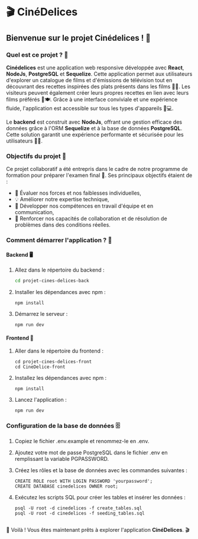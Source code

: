 # 🎬 CinéDelices

## Bienvenue sur le projet Cinédelices ! 🎉

### Quel est ce projet ? 🤔

**Cinédelices** est une application web responsive développée avec **React**, **NodeJs**, **PostgreSQL** et **Sequelize**. Cette application permet aux utilisateurs d'explorer un catalogue de films et d'émissions de télévision tout en découvrant des recettes inspirées des plats présents dans les films 🍿🍔. Les visiteurs peuvent également créer leurs propres recettes en lien avec leurs films préférés 🎥🍽️. Grâce à une interface conviviale et une expérience fluide, l'application est accessible sur tous les types d'appareils 📱💻.

Le **backend** est construit avec **NodeJs**, offrant une gestion efficace des données grâce à l'ORM **Sequelize** et à la base de données **PostgreSQL**. Cette solution garantit une expérience performante et sécurisée pour les utilisateurs 🔐🚀.

### Objectifs du projet 🎯

Ce projet collaboratif a été entrepris dans le cadre de notre programme de formation pour préparer l'examen final 📝. Ses principaux objectifs étaient de :  
- 🚀 Évaluer nos forces et nos faiblesses individuelles,
- 💡 Améliorer notre expertise technique,
- 🤝 Développer nos compétences en travail d'équipe et en communication,
- 🔧 Renforcer nos capacités de collaboration et de résolution de problèmes dans des conditions réelles.

### Comment démarrer l'application ? 🚀

#### Backend 🖥️

1. Allez dans le répertoire du backend :

   ```bash
   cd projet-cines-delices-back


2. Installer les dépendances avec npm :

    ```
    npm install

3. Démarrez le serveur : 

    ```
    npm run dev

#### Frontend 🎨

1. Aller dans le répertoire du frontend : 

    ```
    cd projet-cines-delices-front
    cd CineDelice-front
2. Installez les dépendances avec npm :

    ```
    npm install
3. Lancez l'application :

    ```
    npm run dev

### Configuration de la base de données 🗄️

1. Copiez le fichier .env.example et renommez-le en .env.

2. Ajoutez votre mot de passe PostgreSQL dans le fichier .env en remplissant la variable PGPASSWORD.

3. Créez les rôles et la base de données avec les commandes suivantes :
    ```
    CREATE ROLE root WITH LOGIN PASSWORD 'yourpassword';
    CREATE DATABASE cinedelices OWNER root;

4. Exécutez les scripts SQL pour créer les tables et insérer les données :

    ```
    psql -U root -d cinedelices -f create_tables.sql
    psql -U root -d cinedelices -f seeding_tables.sql


🎉 Voilà ! Vous êtes maintenant prêts à explorer l'application **CinéDelices**. 🎬


